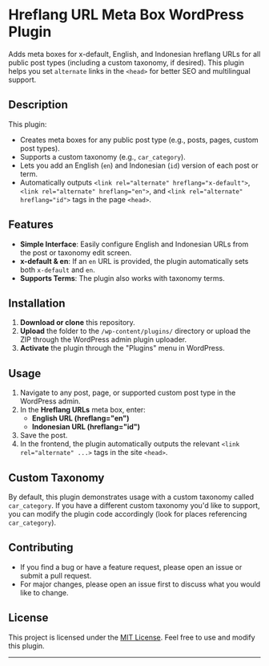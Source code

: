 # Hreflang URL Meta Box WordPress Plugin

Adds meta boxes for x-default, English, and Indonesian hreflang URLs for all public post types (including a custom taxonomy, if desired). This plugin helps you set `alternate` links in the `<head>` for better SEO and multilingual support.

## Description

This plugin:

- Creates meta boxes for any public post type (e.g., posts, pages, custom post types).
- Supports a custom taxonomy (e.g., `car_category`).
- Lets you add an English (`en`) and Indonesian (`id`) version of each post or term.
- Automatically outputs `<link rel="alternate" hreflang="x-default">`, `<link rel="alternate" hreflang="en">`, and `<link rel="alternate" hreflang="id">` tags in the page `<head>`.

## Features

- **Simple Interface**: Easily configure English and Indonesian URLs from the post or taxonomy edit screen.
- **x-default & en**: If an `en` URL is provided, the plugin automatically sets both `x-default` and `en`.
- **Supports Terms**: The plugin also works with taxonomy terms.

## Installation

1. **Download or clone** this repository.
2. **Upload** the folder to the `/wp-content/plugins/` directory or upload the ZIP through the WordPress admin plugin uploader.
3. **Activate** the plugin through the "Plugins" menu in WordPress.

## Usage

1. Navigate to any post, page, or supported custom post type in the WordPress admin.
2. In the **Hreflang URLs** meta box, enter:
   - **English URL (hreflang="en")**  
   - **Indonesian URL (hreflang="id")**
3. Save the post.
4. In the frontend, the plugin automatically outputs the relevant `<link rel="alternate" ...>` tags in the site `<head>`.

## Custom Taxonomy

By default, this plugin demonstrates usage with a custom taxonomy called `car_category`. If you have a different custom taxonomy you'd like to support, you can modify the plugin code accordingly (look for places referencing `car_category`).

## Contributing

- If you find a bug or have a feature request, please open an issue or submit a pull request.
- For major changes, please open an issue first to discuss what you would like to change.

## License

This project is licensed under the [MIT License](LICENSE). Feel free to use and modify this plugin.

---

